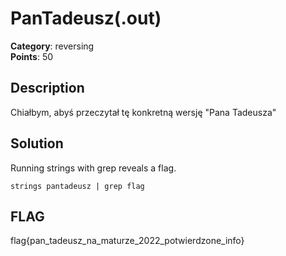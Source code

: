 # PanTadeusz(.out)
**Category**: reversing \
**Points**: 50

## Description
Chiałbym, abyś przeczytał tę konkretną wersję "Pana Tadeusza"

## Solution
Running strings with grep reveals a flag.
```
strings pantadeusz | grep flag
```

## FLAG
flag{pan_tadeusz_na_maturze_2022_potwierdzone_info}